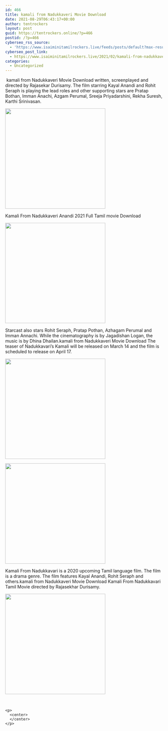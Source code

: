 ```yaml
---
id: 466
title: kamali from Nadukkaveri Movie Download
date: 2021-08-29T06:43:17+00:00
author: tentrockers
layout: post
guid: https://tentrockers.online/?p=466
postid: /?p=466
cyberseo_rss_source:
  - 'https://www.isaiminitamilrockers.live/feeds/posts/default?max-results=150&start-index=151'
cyberseo_post_link:
  - https://www.isaiminitamilrockers.live/2021/02/kamali-from-nadukkaveri-movie-download.html
categories:
  - Uncategorized
---
```

<meta content="&nbsp;kamali from Nadukkaveri Movie Download written, screenplayed and directed by Rajasekar Durisamy. The film starring Kayal Anandi and Rohit S..." name="twitter:description" />

  


<center>
</center>

&nbsp;kamali from Nadukkaveri Movie Download written, screenplayed and directed by Rajasekar Durisamy. The film starring Kayal Anandi and Rohit Seraph is playing the lead roles and other supporting stars are Pratap Bothan, Imman Anachi, Azgam Perumal, Sreeja Priyadarshini, Rekha Suresh, Karthi Srinivasan.<ins data-width="0" data-height="0" class="febd34e738c" data-domain="//aaaaaco.com" data-affquery="/81dee8bcaf/ebd34e738c/?placementName=default"></ins>

<div class="separator">
  <a href="https://1.bp.blogspot.com/-dhJJrBOL98Y/YDYcd22DnEI/AAAAAAAAASo/pD6FgfdiTg4fTAcTHY7nnLTPdPvoTodJACLcBGAsYHQ/s940/1613580873bt.jpg" imageanchor="1"><img border="0" data-original-height="492" data-original-width="940" src="https://1.bp.blogspot.com/-dhJJrBOL98Y/YDYcd22DnEI/AAAAAAAAASo/pD6FgfdiTg4fTAcTHY7nnLTPdPvoTodJACLcBGAsYHQ/s320/1613580873bt.jpg" width="320" /></a>
</div>

<ins data-width="0" data-height="0" class="febd34e738c" data-domain="//aaaaaco.com" data-affquery="/81dee8bcaf/ebd34e738c/?placementName=default"></ins>

<span>Kamali From Nadukkaveri Anandi 2021 Full Tamil movie Download</span><ins data-width="0" data-height="0" class="febd34e738c" data-domain="//aaaaaco.com" data-affquery="/81dee8bcaf/ebd34e738c/?placementName=default"></ins>

<ins data-width="0" data-height="0" class="febd34e738c" data-domain="//aaaaaco.com" data-affquery="/81dee8bcaf/ebd34e738c/?placementName=default"></ins>

<div class="separator">
  <a href="https://aaaaaco.com/d4c26a5800/4c3422d131/?placementName=default" imageanchor="1" target="_blank" rel="noopener"><img border="0" data-original-height="166" data-original-width="800" src="https://1.bp.blogspot.com/-HMLgIhGIRp8/YDYcvGMgQCI/AAAAAAAAAS0/cRiMkkldWis8MFPJ4nVz4-OiIs-soXD9gCLcBGAsYHQ/s320/unnamed.gif" width="320" /></a>
</div>

Starcast also stars Rohit Seraph, Pratap Pothan, Azhagam Perumal and Imman Annachi. While the cinematography is by Jagadishan Logan, the music is by Dhina Dhailan.kamali from Nadukkaveri Movie Download The teaser of Nadukkavari’s Kamali will be released on March 14 and the film is scheduled to release on April 17.<ins data-width="0" data-height="0" class="febd34e738c" data-domain="//aaaaaco.com" data-affquery="/81dee8bcaf/ebd34e738c/?placementName=default"></ins>

<div>
  <div class="separator">
    <a href="https://1.bp.blogspot.com/-X3ZQzDJlTyI/YDYcrrfAscI/AAAAAAAAASs/9xRPEPHLIaga-mbCtHSit22Uu5Mqu8y-QCLcBGAsYHQ/s1055/kamali-from-nadukkaveri-review-banner.jpg" imageanchor="1"><img border="0" data-original-height="580" data-original-width="1055" src="https://1.bp.blogspot.com/-X3ZQzDJlTyI/YDYcrrfAscI/AAAAAAAAASs/9xRPEPHLIaga-mbCtHSit22Uu5Mqu8y-QCLcBGAsYHQ/s320/kamali-from-nadukkaveri-review-banner.jpg" width="320" /></a>
  </div>
  
  <p>
  </p>
  
  <div class="separator">
    <a href="https://aaaaaco.com/d4c26a5800/4c3422d131/?placementName=default" imageanchor="1" target="_blank" rel="noopener"><img border="0" data-original-height="166" data-original-width="800" src="https://1.bp.blogspot.com/-g0hVYd67IyU/YDYc0Q9PFYI/AAAAAAAAAS4/QjQ817xPAqEtQWP7cbLkxjgAoR5tsEjbACLcBGAsYHQ/s320/unnamed.gif" width="320" /></a>
  </div>
  
  <p>
    <ins data-width="0" data-height="0" class="febd34e738c" data-domain="//aaaaaco.com" data-affquery="/81dee8bcaf/ebd34e738c/?placementName=default"></ins>
  </p>
  
  <p>
    <span>Kamali From Nadukkavari is a 2020 upcoming Tamil language film. The film is a drama genre. The film features Kayal Anandi, Rohit Seraph and others.kamali from Nadukkaveri Movie Download Kamali From Nadukkavari Tamil Movie directed by Rajasekhar Durisamy.</span><ins data-width="0" data-height="0" class="febd34e738c" data-domain="//aaaaaco.com" data-affquery="/81dee8bcaf/ebd34e738c/?placementName=default"></ins>
  </p>
  
  <p>
    <ins data-width="0" data-height="0" class="febd34e738c" data-domain="//aaaaaco.com" data-affquery="/81dee8bcaf/ebd34e738c/?placementName=default"></ins>
  </p>
  
  <div class="separator">
    <a href="https://aaaaaco.com/d4c26a5800/4c3422d131/?placementName=default" imageanchor="1" target="_blank" rel="noopener"><img border="0" data-original-height="166" data-original-width="800" src="https://1.bp.blogspot.com/-arMNwRT6gc0/YDYc7Az5K5I/AAAAAAAAAS8/FXOEHiwMuscMA-CcclynpsEs3P5lOhYHACLcBGAsYHQ/s320/unnamed.gif" width="320" /></a>
  </div>
  
  <p>
    <span><br /></span></div> 
    
    <p>
      <center>
      </center>
    </p>
